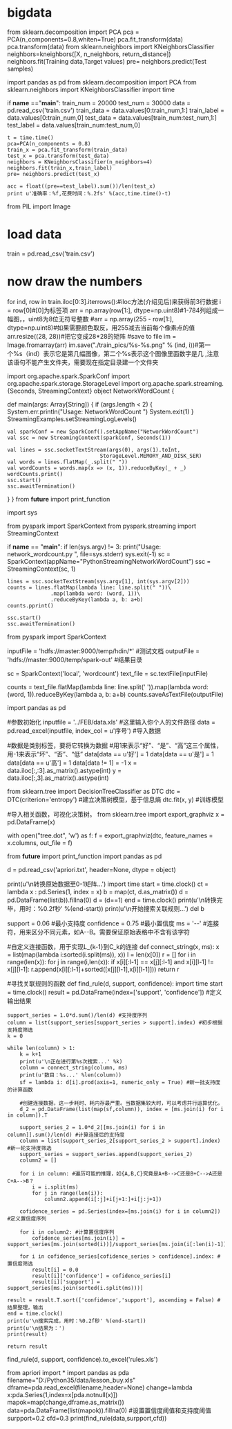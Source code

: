 # bigdata
from sklearn.decomposition import PCA
pca = PCA(n_components=0.8,whiten=True)
pca.fit_transform(data)
pca.transform(data)
from sklearn.neighbors import KNeighborsClassifier
neighbors=kneighbors([X, n_neighbors, return_distance])
neighbors.fit(Training data,Target values)
pre= neighbors.predict(Test samples)


import pandas as pd
from sklearn.decomposition import PCA
from sklearn.neighbors import KNeighborsClassifier
import time

if __name__ =="__main__":
    train_num = 20000
    test_num = 30000
    data = pd.read_csv('train.csv')
    train_data = data.values[0:train_num,1:]
    train_label = data.values[0:train_num,0]
    test_data = data.values[train_num:test_num,1:]
    test_label = data.values[train_num:test_num,0]

    t = time.time()
    pca=PCA(n_components = 0.8)
    train_x = pca.fit_transform(train_data)
    test_x = pca.transform(test_data)
    neighbors = KNeighborsClassifier(n_neighbors=4)
    neighbors.fit(train_x,train_label)
    pre= neighbors.predict(test_x)

    acc = float((pre==test_label).sum())/len(test_x)
    print u'准确率：%f,花费时间：%.2fs' %(acc,time.time()-t)
from PIL import Image

# load data
train = pd.read_csv('train.csv')

# now draw the numbers
for ind, row in train.iloc[0:3].iterrows():#iloc方法(介绍见后)来获得前3行数据
    i = row[0]#[0]为标签项
    arr = np.array(row[1:], dtype=np.uint8)#1-784列组成一幅图，，uint8为8位无符号整数
   #arr = np.array(255 - row[1:], dtype=np.uint8)#如果需要颜色取反，用255减去当前每个像素点的值
    arr.resize((28, 28))#把它变成28*28的矩阵
    #save to file
    im = Image.fromarray(arr)
    im.save("./train_pics/%s-%s.png" % (ind, i))#第一个%s（ind）表示它是第几幅图像，第二个%s表示这个图像里面数字是几 ,注意该语句不能产生文件夹，需要现在指定目录建一个文件夹


import org.apache.spark.SparkConf
import org.apache.spark.storage.StorageLevel
import org.apache.spark.streaming.{Seconds, StreamingContext}
object NetworkWordCount {
  
  def main(args: Array[String]) {
    if (args.length < 2) {
      System.err.println("Usage: NetworkWordCount <hostname> <port>")
      System.exit(1)
    }
    StreamingExamples.setStreamingLogLevels()

    val sparkConf = new SparkConf().setAppName("NetworkWordCount")
    val ssc = new StreamingContext(sparkConf, Seconds(1))

    val lines = ssc.socketTextStream(args(0), args(1).toInt, 
                                  StorageLevel.MEMORY_AND_DISK_SER)
    val words = lines.flatMap(_.split(" "))
    val wordCounts = words.map(x => (x, 1)).reduceByKey(_ + _)
    wordCounts.print()
    ssc.start() 
    ssc.awaitTermination() 
    
    
  }
}
from __future__ import print_function

import sys

from pyspark import SparkContext
from pyspark.streaming import StreamingContext

if __name__ == "__main__":
    if len(sys.argv) != 3:
        print("Usage: network_wordcount.py <hostname> <port>", file=sys.stderr)
        sys.exit(-1)
    sc = SparkContext(appName="PythonStreamingNetworkWordCount")
    ssc = StreamingContext(sc, 1)

    lines = ssc.socketTextStream(sys.argv[1], int(sys.argv[2]))
    counts = lines.flatMap(lambda line: line.split(" "))\
                  .map(lambda word: (word, 1))\
                  .reduceByKey(lambda a, b: a+b)
    counts.pprint()

    ssc.start()
    ssc.awaitTermination()

from pyspark import SparkContext
 
inputFile = 'hdfs://master:9000/temp/hdin/*'        #测试文档
outputFile = 'hdfs://master:9000/temp/spark-out'    #结果目录
 
sc = SparkContext('local', 'wordcount')
text_file = sc.textFile(inputFile)
 
counts = text_file.flatMap(lambda line: line.split(' ')).map(lambda word: (word, 1)).reduceByKey(lambda a, b: a+b)
counts.saveAsTextFile(outputFile)



import pandas as pd

#参数初始化
inputfile = '../FEB/data.xls'    #这里输入你个人的文件路径
data = pd.read_excel(inputfile, index_col = u'序号') #导入数据

#数据是类别标签，要将它转换为数据
#用1来表示“好”、“是”、“高”这三个属性，用-1来表示“坏”、“否”、“低”
data[data == u'好'] = 1
data[data == u'是'] = 1
data[data == u'高'] = 1
data[data != 1] = -1
x = data.iloc[:,:3].as_matrix().astype(int)
y = data.iloc[:,3].as_matrix().astype(int)

from sklearn.tree import DecisionTreeClassifier as DTC
dtc = DTC(criterion='entropy') #建立决策树模型，基于信息熵
dtc.fit(x, y) #训练模型

#导入相关函数，可视化决策树。
from sklearn.tree import export_graphviz
x = pd.DataFrame(x)

with open("tree.dot", 'w') as f:
  f = export_graphviz(dtc, feature_names = x.columns, out_file = f)




from __future__ import print_function
import pandas as pd

d = pd.read_csv('apriori.txt', header=None, dtype = object)

print(u'\n转换原始数据至0-1矩阵...')
import time
start = time.clock()
ct = lambda x : pd.Series(1, index = x)
b = map(ct, d.as_matrix())
d = pd.DataFrame(list(b)).fillna(0)
d = (d==1)
end = time.clock()
print(u'\n转换完毕，用时：%0.2f秒' %(end-start))
print(u'\n开始搜索关联规则...')
del b

support = 0.06 #最小支持度
confidence = 0.75 #最小置信度
ms = '--' #连接符，用来区分不同元素，如A--B。需要保证原始表格中不含有该字符

#自定义连接函数，用于实现L_{k-1}到C_k的连接
def connect_string(x, ms):
    x = list(map(lambda i:sorted(i.split(ms)), x))
    l = len(x[0])
    r = []
    for i in range(len(x)):
        for j in range(i,len(x)):
            if x[i][:l-1] == x[j][:l-1] and x[i][l-1] != x[j][l-1]:
                r.append(x[i][:l-1]+sorted([x[j][l-1],x[i][l-1]]))
    return r

#寻找关联规则的函数
def find_rule(d, support, confidence):
    import time
    start = time.clock()
    result = pd.DataFrame(index=['support', 'confidence']) #定义输出结果

    support_series = 1.0*d.sum()/len(d) #支持度序列
    column = list(support_series[support_series > support].index) #初步根据支持度筛选
    k = 0

    while len(column) > 1:
        k = k+1
        print(u'\n正在进行第%s次搜索...' %k)
        column = connect_string(column, ms)
        print(u'数目：%s...' %len(column))
        sf = lambda i: d[i].prod(axis=1, numeric_only = True) #新一批支持度的计算函数

        #创建连接数据，这一步耗时、耗内存最严重。当数据集较大时，可以考虑并行运算优化。
        d_2 = pd.DataFrame(list(map(sf,column)), index = [ms.join(i) for i in column]).T

        support_series_2 = 1.0*d_2[[ms.join(i) for i in column]].sum()/len(d) #计算连接后的支持度
        column = list(support_series_2[support_series_2 > support].index) #新一轮支持度筛选
        support_series = support_series.append(support_series_2)
        column2 = []
        
        for i in column: #遍历可能的推理，如{A,B,C}究竟是A+B-->C还是B+C-->A还是C+A-->B？
            i = i.split(ms)
            for j in range(len(i)):
                column2.append(i[:j]+i[j+1:]+i[j:j+1])
        
        cofidence_series = pd.Series(index=[ms.join(i) for i in column2]) #定义置信度序列
        
        for i in column2: #计算置信度序列
            cofidence_series[ms.join(i)] = support_series[ms.join(sorted(i))]/support_series[ms.join(i[:len(i)-1])]
        
        for i in cofidence_series[cofidence_series > confidence].index: #置信度筛选
            result[i] = 0.0
            result[i]['confidence'] = cofidence_series[i]
            result[i]['support'] = support_series[ms.join(sorted(i.split(ms)))]

    result = result.T.sort(['confidence','support'], ascending = False) #结果整理，输出
    end = time.clock()
    print(u'\n搜索完成，用时：%0.2f秒' %(end-start))
    print(u'\n结果为：')
    print(result)
    
    return result

find_rule(d, support, confidence).to_excel('rules.xls')



from apriori import *
import pandas as pda
filename="D:/Python35/data/lesson_buy.xls"
dframe=pda.read_excel(filename,header=None)
change=lambda x:pda.Series(1,index=x[pda.notnull(x)])
mapok=map(change,dframe.as_matrix())
data=pda.DataFrame(list(mapok)).fillna(0)
#设置置信度阈值和支持度阈值
surpport=0.2
cfd=0.3
print(find_rule(data,surpport,cfd))
